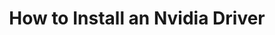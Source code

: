 ---
lang: fr
layout: doc
redirect_from:
- /fr/doc/InstallNvidiaDriver/
- /fr/doc/install-nvidia-driver/
- /fr/wiki/InstallNvidiaDriver/
redirect_to: https://github.com/Qubes-Community/Contents/blob/master/docs/configuration/install-nvidia-driver.md
ref: 96
title: How to Install an Nvidia Driver
---